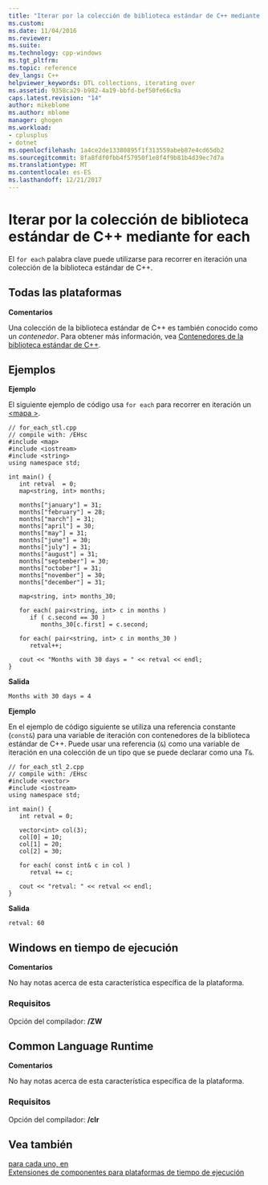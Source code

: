 ```yaml
---
title: "Iterar por la colección de biblioteca estándar de C++ mediante for each | Documentos de Microsoft"
ms.custom: 
ms.date: 11/04/2016
ms.reviewer: 
ms.suite: 
ms.technology: cpp-windows
ms.tgt_pltfrm: 
ms.topic: reference
dev_langs: C++
helpviewer_keywords: DTL collections, iterating over
ms.assetid: 9358ca29-b982-4a19-bbfd-bef50fe66c9a
caps.latest.revision: "14"
author: mikeblome
ms.author: mblome
manager: ghogen
ms.workload:
- cplusplus
- dotnet
ms.openlocfilehash: 1a4ce2de13380895f1f313559abeb87e4cd65db2
ms.sourcegitcommit: 8fa8fdf0fbb4f57950f1e8f4f9b81b4d39ec7d7a
ms.translationtype: MT
ms.contentlocale: es-ES
ms.lasthandoff: 12/21/2017
---
```

# <a name="iterating-over-c-standard-library-collection-by-using-for-each"></a>Iterar por la colección de biblioteca estándar de C++ mediante for each
El `for each` palabra clave puede utilizarse para recorrer en iteración una colección de la biblioteca estándar de C++.  
  
## <a name="all-platforms"></a>Todas las plataformas  
 **Comentarios**  
  
 Una colección de la biblioteca estándar de C++ es también conocido como un *contenedor*. Para obtener más información, vea [Contenedores de la biblioteca estándar de C++](../standard-library/stl-containers.md).  
  
## <a name="examples"></a>Ejemplos  
 **Ejemplo**  
  
 El siguiente ejemplo de código usa `for each` para recorrer en iteración un [ \<mapa >](../standard-library/map.md).  
  
```  
// for_each_stl.cpp  
// compile with: /EHsc  
#include <map>  
#include <iostream>  
#include <string>  
using namespace std;  
  
int main() {  
   int retval  = 0;  
   map<string, int> months;  
  
   months["january"] = 31;  
   months["february"] = 28;  
   months["march"] = 31;  
   months["april"] = 30;  
   months["may"] = 31;  
   months["june"] = 30;  
   months["july"] = 31;  
   months["august"] = 31;  
   months["september"] = 30;  
   months["october"] = 31;  
   months["november"] = 30;  
   months["december"] = 31;  
  
   map<string, int> months_30;  
  
   for each( pair<string, int> c in months )  
      if ( c.second == 30 )  
         months_30[c.first] = c.second;  
  
   for each( pair<string, int> c in months_30 )  
      retval++;  
  
   cout << "Months with 30 days = " << retval << endl;  
}  
```  
  
 **Salida**  
  
```Output  
Months with 30 days = 4  
```  
  
 **Ejemplo**  
  
 En el ejemplo de código siguiente se utiliza una referencia constante (`const&`) para una variable de iteración con contenedores de la biblioteca estándar de C++. Puede usar una referencia (`&`) como una variable de iteración en una colección de un tipo que se puede declarar como una *T*`&`.  
  
```  
// for_each_stl_2.cpp  
// compile with: /EHsc  
#include <vector>  
#include <iostream>  
using namespace std;  
  
int main() {  
   int retval = 0;  
  
   vector<int> col(3);  
   col[0] = 10;  
   col[1] = 20;  
   col[2] = 30;  
  
   for each( const int& c in col )  
      retval += c;  
  
   cout << "retval: " << retval << endl;  
}  
```  
  
 **Salida**  
  
```Output  
retval: 60  
```  
  
## <a name="windows-runtime"></a>Windows en tiempo de ejecución  
 **Comentarios**  
  
 No hay notas acerca de esta característica específica de la plataforma.  
  
### <a name="requirements"></a>Requisitos  
 Opción del compilador: **/ZW**  
  
## <a name="common-language-runtime"></a>Common Language Runtime 
 **Comentarios**  
  
 No hay notas acerca de esta característica específica de la plataforma.  
  
### <a name="requirements"></a>Requisitos  
 Opción del compilador: **/clr**  
  
## <a name="see-also"></a>Vea también  
 [para cada uno, en](../dotnet/for-each-in.md)   
 [Extensiones de componentes para plataformas de tiempo de ejecución](../windows/component-extensions-for-runtime-platforms.md)